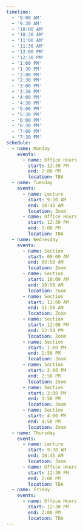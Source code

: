 ```yaml
---
timeline:
  - '9:00 AM'
  - '9:30 AM'
  - '10:00 AM'
  - '10:30 AM'
  - '11:00 AM'
  - '11:30 AM'
  - '12:00 PM'
  - '12:30 PM'
  - '1:00 PM'
  - '1:30 PM'
  - '2:00 PM'
  - '2:30 PM'
  - '3:00 PM'
  - '3:30 PM'
  - '4:00 PM'
  - '4:30 PM'
  - '5:00 PM'
  - '5:30 PM'
  - '6:00 PM'
  - '6:30 PM'
  - '7:00 PM'
  - '7:30 PM'
schedule:
  - name: Monday
    events:
      - name: Office Hours
        start: 12:30 PM
        end: 2:00 PM
        location: TBA
  - name: Tuesday
    events:
      - name: Lecture
        start: 9:30 AM
        end: 10:45 AM
        location: Zoom
      - name: Office Hours
        start: 12:30 PM
        end: 2:00 PM
        location: TBA
  - name: Wednesday
    events:
      - name: Section
        start: 09:00 AM
        end: 09:50 AM
        location: Zoom
      - name: Section
        start: 10:00 AM
        end: 10:50 AM
        location: Zoom
      - name: Section
        start: 11:00 AM
        end: 11:50 AM
        location: Zoom
      - name: Section
        start: 12:00 PM
        end: 12:50 PM
        location: Zoom
      - name: Section
        start: 1:00 PM
        end: 1:50 PM
        location: Zoom
      - name: Section
        start: 2:00 PM
        end: 2:50 PM
        location: Zoom
      - name: Section
        start: 3:00 PM
        end: 3:50 PM
        location: Zoom
      - name: Section
        start: 4:00 PM
        end: 4:50 PM
        location: Zoom
  - name: Thursday
    events:
      - name: Lecture
        start: 9:30 AM
        end: 10:45 AM
        location: Zoom
      - name: Office Hours
        start: 12:30 PM
        end: 2:00 PM
        location: TBA
  - name: Friday
    events:
      - name: Office Hours
        start: 12:30 PM
        end: 2:00 PM
        location: TBA
---
```

